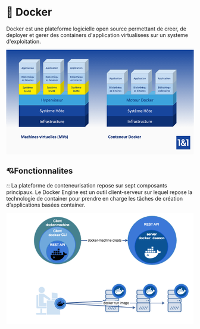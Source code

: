 # 🐳 Docker 

Docker est une plateforme logicielle open source permettant de creer, de deployer et gerer des containers d'application virtualisees  sur un systeme d'exploitation.

![image](FR-docker-tut.png)

## 💘Fonctionnalites 

💧: La plateforme de conteneurisation repose sur sept composants principaux.
Le Docker Engine est un outil client-serveur sur lequel repose la technologie de container pour prendre en charge les tâches de création d’applications basées container.

![image](images/dockermachine-01.png)




